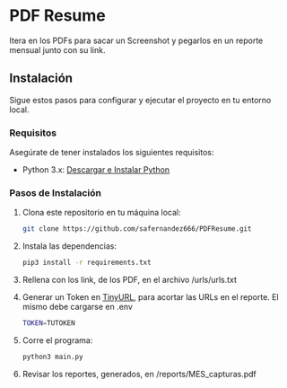 # PDF Resume

Itera en los PDFs para sacar un Screenshot y pegarlos en un reporte mensual junto con su link.

## Instalación

Sigue estos pasos para configurar y ejecutar el proyecto en tu entorno local.

### Requisitos

Asegúrate de tener instalados los siguientes requisitos:

- Python 3.x: [Descargar e Instalar Python](https://www.python.org/downloads/)

### Pasos de Instalación

1. Clona este repositorio en tu máquina local:

   ```bash
   git clone https://github.com/safernandez666/PDFResume.git

2. Instala las dependencias: 

   ```bash
   pip3 install -r requirements.txt

3. Rellena con los link, de los PDF, en el archivo /urls/urls.txt 

4. Generar un Token en [TinyURL](https://tinyurl.com/), para acortar las URLs en el reporte. El mismo debe cargarse en .env

   ```bash
   TOKEN=TUTOKEN

5. Corre el programa:

   ```bash
   python3 main.py

6. Revisar los reportes, generados, en /reports/MES_capturas.pdf
